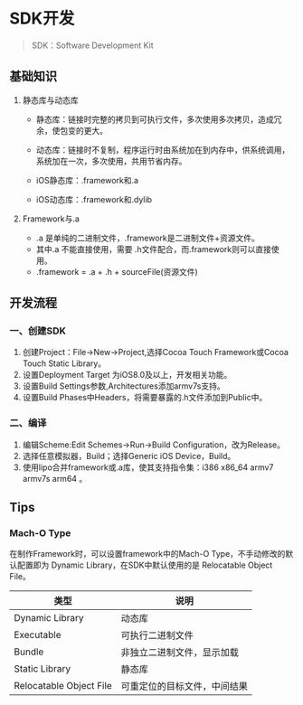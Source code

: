 # SDK开发

> SDK：Software Development Kit

## 基础知识

1. 静态库与动态库

   * 静态库：链接时完整的拷贝到可执行文件，多次使用多次拷贝，造成冗余，使包变的更大。

   * 动态库：链接时不复制，程序运行时由系统加在到内存中，供系统调用，系统加在一次，多次使用，共用节省内存。

   * iOS静态库：.framework和.a
   * iOS动态库：.framework和.dylib

2. Framework与.a

   * .a 是单纯的二进制文件，.framework是二进制文件+资源文件。
   * 其中.a 不能直接使用，需要 .h文件配合，而.framework则可以直接使用。
   * .framework = .a + .h + sourceFile(资源文件)

## 开发流程

### 一、创建SDK

1. 创建Project：File->New->Project,选择Cocoa Touch Framework或Cocoa Touch Static Library。
2. 设置Deployment Target 为iOS8.0及以上，开发相关功能。
3. 设置Build Settings参数,Architectures添加armv7s支持。
4. 设置Build Phases中Headers，将需要暴露的.h文件添加到Public中。

### 二、编译

1. 编辑Scheme:Edit Schemes->Run->Build Configuration，改为Release。
2. 选择任意模拟器，Build；选择Generic iOS Device，Build。
3. 使用lipo合并framework或.a库，使其支持指令集：i386 x86_64 armv7 armv7s arm64 。

## Tips

### Mach-O Type

在制作Framework时，可以设置framework中的Mach-O Type，不手动修改的默认配置即为 Dynamic Library，在SDK中默认使用的是 Relocatable Object File。

| 类型                    | 说明                         |
| ----------------------- | ---------------------------- |
| Dynamic Library         | 动态库                       |
| Executable              | 可执行二进制文件             |
| Bundle                  | 非独立二进制文件，显示加载   |
| Static Library          | 静态库                       |
| Relocatable Object File | 可重定位的目标文件，中间结果 |


